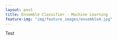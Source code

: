 ```yaml
---
layout: post
title: Ensemble Classifier - Machine Learning
feature-img: "img/feature_images/ensemble4.jpg"
---
```


Test
